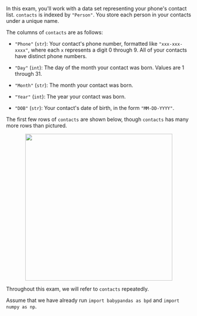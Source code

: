 In this exam, you'll work with a data set representing your phone's
contact list. `contacts` is indexed by `"Person"`. You store each person
in your contacts under a unique name.

The columns of `contacts` are as follows:

-   `"Phone"` (`str`): Your contact's phone number, formatted like
    `"xxx-xxx-xxxx"`, where each `x` represents a digit 0 through 9. All
    of your contacts have distinct phone numbers.

-   `"Day"` (`int`): The day of the month your contact was born. Values
    are 1 through 31.

-   `"Month"` (`str`): The month your contact was born.

-   `"Year"` (`int`): The year your contact was born.

-   `"DOB"` (`str`): Your contact's date of birth, in the form
    `"MM-DD-YYYY"`.

The first few rows of `contacts` are shown below, though `contacts` has
many more rows than pictured.

<center><img src="../docs/assets/images/sp24-midterm/contacts.jpg" width=400></center>

Throughout this exam, we will refer to `contacts` repeatedly.

Assume that we have already run `import babypandas as bpd` and
`import numpy as np`.
